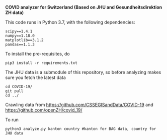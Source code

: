 **COVID analyzer for Switzerland (Based on JHU and Gesundheitsdirektion ZH data)**

This code runs in Python 3.7, with the following dependencies:
```console
scipy==1.4.1
numpy==1.18.0
matplotlib==3.1.2
pandas==1.1.3
```

 To install the pre-requisites, do
```console
pip3 install -r requirements.txt
```

The JHU data is a submodule of this repository, so before analyzing makes sure you fetch the latest data
```console
cd COVID-19/
git pull
cd ../
```

Crawling data from
https://github.com/CSSEGISandData/COVID-19
and
https://github.com/openZH/covid_19/

To run 
```console
python3 analyze.py kanton country #kanton for BAG data, country for JHU data
```


